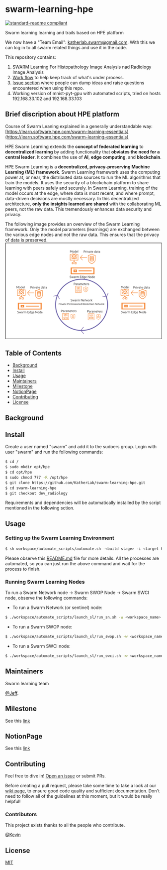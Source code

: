 # swarm-learning-hpe

[![standard-readme compliant](https://img.shields.io/badge/readme%20style-standard-brightgreen.svg?style=flat-square)](https://github.com/RichardLitt/standard-readme)

Swarm learning learning and trails based on HPE platform

We now have a "Team Email": katherlab.swarm@gmail.com. With this we can log in to all swarm related things and use it in the code.

This repository contains:

1. SWARM Learning For Histopathology Image Analysis nad Radiology Image Analysis
2. [Work flow](https://github.com/users/Ultimate-Storm/projects/4) to help keep track of what's under process.
3. [Issue section](https://github.com/Ultimate-Storm/swarm-learning-hpe/issues) where people can dump ideas and raise
   questions encountered when using this repo.
4. Working version of mnist-pyt-gpu with automated scripts, tried on hosts 192.168.33.102 and 192.168.33.103

## Brief discription about HPE platform

Course of Swarm Leaning explained in a generally understandable
way: [https://learn.software.hpe.com/swarm-learning-essentials](https://learn.software.hpe.com/swarm-learning-essentials)

HPE Swarm Learning extends the **concept of federated learning** to **decentralized learning** by adding functionality
that **obviates the need for a central leader**. It combines the use of **AI**, **edge computing**, and **blockchain**.

HPE Swarm Learning is a **decentralized, privacy-preserving Machine Learning (ML) framework**. Swarm Learning framework
uses the computing power at, or near, the distributed data sources to run the ML algorithms that train the models. It
uses the security of a blockchain platform to share learning with peers safely and securely. In Swarm Learning, training
of the model occurs at the edge, where data is most recent, and where prompt, data-driven decisions are mostly
necessary. In this decentralized architecture, **only the insights learned are shared** with the collaborating ML peers,
not the raw data. This tremendously enhances data security and privacy.

The following image provides an overview of the Swarm Learning framework. Only the model parameters (learnings) are
exchanged between the various edge nodes and not the raw data. This ensures that the privacy of data is preserved.
![img.png](assets/img.png)

## Table of Contents

- [Background](#background)
- [Install](#install)
- [Usage](#usage)
- [Maintainers](#maintainers)
- [Milestone](#milestone)
- [NotionPage](#notionpage)
- [Contributing](#contributing)
- [License](#license)

## Background

## Install
Create a user named "swarm" and add it to the sudoers group.
Login with user "swarm" and run the following commands:

```sh
$ cd /
$ sudo mkdir opt/hpe
$ cd opt/hpe
$ sudo chmod 777 -R /opt/hpe
$ git clone https://github.com/KatherLab/swarm-learning-hpe.git
$ cd swarm-learning-hpe
$ git checkout dev_radiology
```
Requirements and dependencies will be automatically installed by the script mentioned in the following sction.

## Usage
### Setting up the Swarm Learning Environment
```sh
$ sh workspace/automate_scripts/automate.sh -<build stage> -i <target host ip to share cert> -s <sentinal host ip> -w <workspace> -n <num_peers> -e <num_epochs>"
```
Please observe this [README.md](workspace%2Fautomate_scripts%2FREADME.md) file for more details.
All the processes are automated, so you can just run the above command and wait for the process to finish.
### Running Swarm Learning Nodes
To run a Swarm Network node -> Swarm SWOP Node -> Swarm SWCI node, observe the following commands:
- To run a Swarm Network (or sentinel) node:
```sh
$ ./workspace/automate_scripts/launch_sl/run_sn.sh -w <workspace_name> -s <sentinel_ip_address>
```

- To run a Swarm SWOP node:
```sh
$ ./workspace/automate_scripts/launch_sl/run_swop.sh -w <workspace_name> -s <sentinel_ip_address>
```

- To run a Swarm SWCI node:
```sh
$ ./workspace/automate_scripts/launch_sl/run_swci.sh -w <workspace_name> -s <sentinel_ip_address>
```

## Maintainers

Swarm learning team

[@Jeff](https://github.com/Ultimate-Storm).


## Milestone

See this [link](https://github.com/Ultimate-Storm/swarm-learning-hpe/milestones)

## NotionPage

See this [link](https://www.notion.so/SWARM-Learning-87a7b920c88e445d81420573afb0e8ab)

## Contributing

Feel free to dive in! [Open an issue](https://github.com/Ultimate-Storm/swarm-learning-hpe/issues) or submit PRs.

Before creating a pull request, please take some time to take a look at
our [wiki page](https://github.com/Ultimate-Storm/swarm-learning-hpe/wiki), to ensure good code quality and sufficient
documentation. Don't need to follow all of the guidelines at this moment, but it would be really helpful!

### Contributors

This project exists thanks to all the people who contribute.

[@Kevin]()

## License

[MIT](LICENSE)
